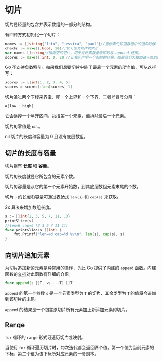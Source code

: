 # 切片

切片是轻量的包含并表示数组的一部分的结构。

有四种方式初始化一个切片：

```go
names := []string{"leto", "jessica", "paul"}//当你事先知道数组中的值的时候
checks := make([]bool, 10)//写入切片具体的索引
var names []string//指向空的切片，用于当元素数量未知时与 append 连接。
scores := make([]int, 0, 20)//让我们声明一个初始的容量。如果我们大概知道元素的数量将是很有用的。
```

Go 不支持负数索引。如果我们想要切片中除了最后一个元素的所有值，可以这样写：

```go
scores := []int{1, 2, 3, 4, 5}
scores = scores[:len(scores)-1]
```

切片通过两个下标来界定，即一个上界和一个下界，二者以冒号分隔：

```go
a[low : high]
```

它会选择一个半开区间，包括第一个元素，但排除最后一个元素。

切片的零值是 `nil`。

nil 切片的长度和容量为 0 且没有底层数组。

## 切片的长度与容量

切片拥有 **长度** 和 **容量**。

切片的长度就是它所包含的元素个数。

切片的容量是从它的第一个元素开始数，到其底层数组元素末尾的个数。

切片 `s` 的长度和容量可通过表达式 `len(s)` 和 `cap(s)` 来获取。

2x 算法来增加数组长度。

```go
s := []int{2, 3, 5, 7, 11, 13}
printSlice(s)
//len=6 cap=6 [2 3 5 7 11 13]
func printSlice(s []int) {
	fmt.Printf("len=%d cap=%d %v\n", len(s), cap(s), s)
}
```

## 向切片追加元素

为切片追加新的元素是种常用的操作，为此 Go 提供了内建的 `append` 函数。内建函数的[文档](https://go-zh.org/pkg/builtin/#append)对此函数有详细的介绍。

```go
func append(s []T, vs ...T) []T
```

`append` 的第一个参数 `s` 是一个元素类型为 `T` 的切片，其余类型为 `T` 的值将会追加到该切片的末尾。

`append` 的结果是一个包含原切片所有元素加上新添加元素的切片。

## Range

`for` 循环的 `range` 形式可遍历切片或映射。

当使用 `for` 循环遍历切片时，每次迭代都会返回两个值。第一个值为当前元素的下标，第二个值为该下标所对应元素的一份副本。
